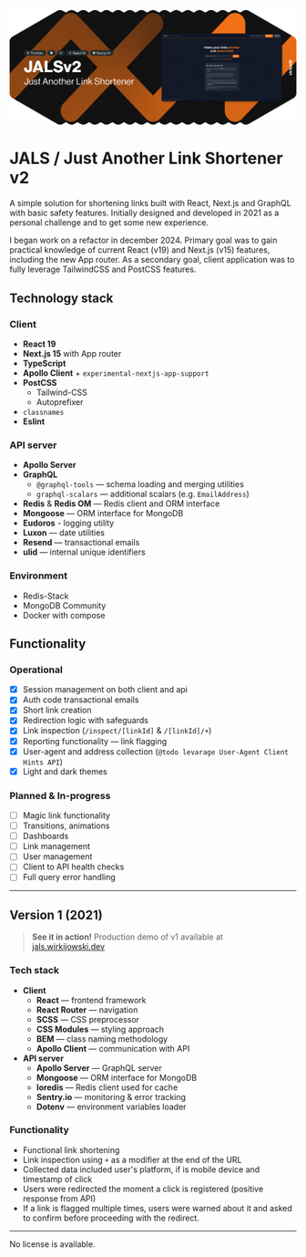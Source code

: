 ![Header](./header.png)

# JALS / Just Another Link Shortener v2

A simple solution for shortening links built with React, Next.js and GraphQL with basic safety features. Initially designed and developed in 2021 as a personal challenge and to get some new experience.

I began work on a refactor in december 2024. Primary goal was to gain practical knowledge of current React (v19) and Next.js (v15) features, including the new App router. As a secondary goal, client application was to fully leverage TailwindCSS and PostCSS features.


## Technology stack

###  Client

- **React 19**
- **Next.js 15** with App router
- **TypeScript**
- **Apollo Client** + `experimental-nextjs-app-support` 
- **PostCSS**
  - Tailwind-CSS
  - Autoprefixer
- `classnames`
- **Eslint**

### API server

- **Apollo Server**
- **GraphQL**
  - `@graphql-tools` — schema loading and merging utilities
  - `graphql-scalars` — additional scalars (e.g. `EmailAddress`)
- **Redis** & **Redis OM** — Redis client and ORM interface
- **Mongoose** — ORM interface for MongoDB
- **Eudoros** - logging utility
- **Luxon** — date utilities
- **Resend** — transactional emails
- **ulid** — internal unique identifiers

### Environment

- Redis-Stack
- MongoDB Community
- Docker with compose


## Functionality

### Operational
- [x] Session management on both client and api
- [x] Auth code transactional emails
- [x] Short link creation
- [x] Redirection logic with safeguards
- [x] Link inspection (`/inspect/[linkId]` & `/[linkId]/+`)
- [x] Reporting functionality — link flagging
- [x] User-agent and address collection (`@todo levarage User-Agent Client Hints API`)
- [x] Light and dark themes

### Planned & In-progress
- [ ] Magic link functionality
- [ ] Transitions, animations
- [ ] Dashboards
- [ ] Link management
- [ ] User management
- [ ] Client to API health checks
- [ ] Full query error handling

---
## Version 1 (2021)


> **See it in action!** Production demo of v1 available at [jals.wirkijowski.dev](https://jals.wirkijowski.dev/)

### Tech stack
- **Client**
  - **React** — frontend framework
  - **React Router** — navigation
  - **SCSS** — CSS preprocessor
  - **CSS Modules** — styling approach
  - **BEM** — class naming methodology
  - **Apollo Client** — communication with API
- **API server**
  - **Apollo Server** — GraphQL server
  - **Mongoose** — ORM interface for MongoDB
  - **Ioredis** — Redis client used for cache
  - **Sentry.io** — monitoring & error tracking
  - **Dotenv** — environment variables loader

### Functionality
- Functional link shortening
- Link inspection using `+` as a modifier at the end of the URL
- Collected data included user's platform, if is mobile device and timestamp of click
- Users were redirected the moment a click is registered (positive response from API)
- If a link is flagged multiple times, users were warned about it and asked to confirm before proceeding with the redirect.


---
No license is available.